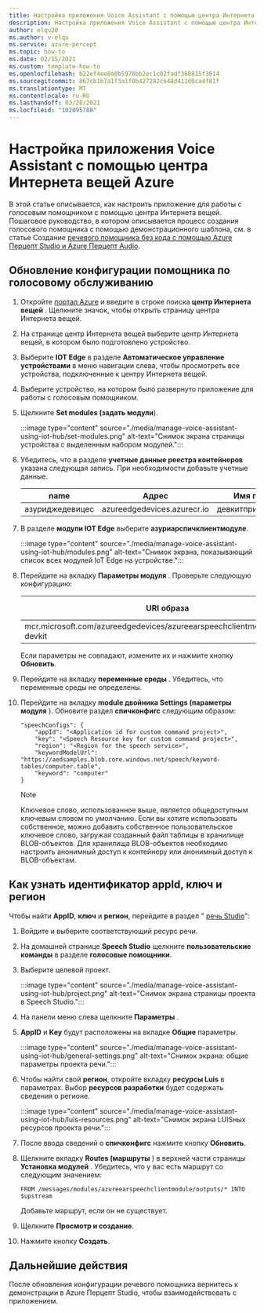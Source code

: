 ```yaml
---
title: Настройка приложения Voice Assistant с помощью центра Интернета вещей Azure
description: Настройка приложения Voice Assistant с помощью центра Интернета вещей Azure
author: elqu20
ms.author: v-elqu
ms.service: azure-percept
ms.topic: how-to
ms.date: 02/15/2021
ms.custom: template-how-to
ms.openlocfilehash: b22ef4ee0a8b5978bb2ec1c02fadf368815f3014
ms.sourcegitcommit: 867cb1b7a1f3a1f0b427282c648d411d0ca4f81f
ms.translationtype: MT
ms.contentlocale: ru-RU
ms.lasthandoff: 03/20/2021
ms.locfileid: "102095788"
---
```

# <a name="configure-voice-assistant-application-using-azure-iot-hub"></a>Настройка приложения Voice Assistant с помощью центра Интернета вещей Azure

В этой статье описывается, как настроить приложение для работы с голосовым помощником с помощью центра Интернета вещей. Пошаговое руководство, в котором описывается процесс создания голосового помощника с помощью демонстрационного шаблона, см. в статье Создание [речевого помощника без кода с помощью Azure Перцепт Studio и Azure Перцепт Audio](./tutorial-no-code-speech.md).

## <a name="update-your-voice-assistant-configuration"></a>Обновление конфигурации помощника по голосовому обслуживанию

1. Откройте [портал Azure](https://portal.azure.com) и введите в строке поиска **центр Интернета вещей** . Щелкните значок, чтобы открыть страницу центра Интернета вещей.

1. На странице центр Интернета вещей выберите центр Интернета вещей, в котором было подготовлено устройство.

1. Выберите **IOT Edge** в разделе **Автоматическое управление устройствами** в меню навигации слева, чтобы просмотреть все устройства, подключенные к центру Интернета вещей.

1. Выберите устройство, на котором было развернуто приложение для работы с голосовым помощником.

1. Щелкните **Set modules (задать модули**).

    :::image type="content" source="./media/manage-voice-assistant-using-iot-hub/set-modules.png" alt-text="Снимок экрана страницы устройства с выделенным набором модулей.":::

1. Убедитесь, что в разделе **учетные данные реестра контейнеров** указана следующая запись. При необходимости добавьте учетные данные.

    |name|Адрес|Имя пользователя|Пароль|
    |----|-------|--------|--------|
    |азуриджедевицес|azureedgedevices.azurecr.io|девкитприватепревиевпулл|

1. В разделе **модули IOT Edge** выберите **азуриарспичклиентмодуле**.

    :::image type="content" source="./media/manage-voice-assistant-using-iot-hub/modules.png" alt-text="Снимок экрана, показывающий список всех модулей IoT Edge на устройстве.":::

1. Перейдите на вкладку **Параметры модуля** . Проверьте следующую конфигурацию:

    URI образа|Политика перезапуска|Требуемое состояние
    ---------|--------------|--------------
    mcr.microsoft.com/azureedgedevices/azureearspeechclientmodule:preload-devkit|always|запуск

    Если параметры не совпадают, измените их и нажмите кнопку **Обновить**.

1. Перейдите на вкладку **переменные среды** . Убедитесь, что переменные среды не определены.

1. Перейдите на вкладку **module двойника Settings (параметры модуля** ). Обновите раздел **спичконфигс** следующим образом:

    ```
    "speechConfigs": {
        "appId": "<Application id for custom command project>",
        "key": "<Speech Resource key for custom command project>",
        "region": "<Region for the speech service>",
        "keywordModelUrl": "https://aedsamples.blob.core.windows.net/speech/keyword-tables/computer.table",
        "keyword": "computer"
    }
    ```

    > [!NOTE]
    > Ключевое слово, использованное выше, является общедоступным ключевым словом по умолчанию. Если вы хотите использовать собственное, можно добавить собственное пользовательское ключевое слово, загружая созданный файл таблицы в хранилище BLOB-объектов. Для хранилища BLOB-объектов необходимо настроить анонимный доступ к контейнеру или анонимный доступ к BLOB-объектам.

## <a name="how-to-find-out-appid-key-and-region"></a>Как узнать идентификатор appId, ключ и регион

Чтобы найти **AppID**, **ключ** и **регион**, перейдите в раздел " [речь Studio](https://speech.microsoft.com/)":

1. Войдите и выберите соответствующий ресурс речи.
1. На домашней странице **Speech Studio** щелкните **пользовательские команды** в разделе **голосовые помощники**.
1. Выберите целевой проект.

    :::image type="content" source="./media/manage-voice-assistant-using-iot-hub/project.png" alt-text="Снимок экрана страницы проекта в Speech Studio.":::

1. На панели меню слева щелкните **Параметры** .
1. **AppID** и **Key** будут расположены на вкладке **Общие** параметры.

    :::image type="content" source="./media/manage-voice-assistant-using-iot-hub/general-settings.png" alt-text="Снимок экрана: общие параметры проекта речи.":::

1. Чтобы найти свой **регион**, откройте вкладку **ресурсы Luis** в параметрах. Выбор **ресурсов разработки** будет содержать сведения о регионе.

    :::image type="content" source="./media/manage-voice-assistant-using-iot-hub/luis-resources.png" alt-text="Снимок экрана LUISных ресурсов проекта речи.":::

1. После ввода сведений о **спичконфигс** нажмите кнопку **Обновить**.

1. Щелкните вкладку **Routes (маршруты** ) в верхней части страницы **Установка модулей** . Убедитесь, что у вас есть маршрут со следующим значением:

    ```
    FROM /messages/modules/azureearspeechclientmodule/outputs/* INTO $upstream
    ```

    Добавьте маршрут, если он не существует.

1. Щелкните **Просмотр и создание**.

1. Нажмите кнопку **Создать**.


## <a name="next-steps"></a>Дальнейшие действия

После обновления конфигурации речевого помощника вернитесь к демонстрации в Azure Перцепт Studio, чтобы взаимодействовать с приложением.

